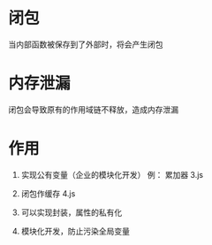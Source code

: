 # 闭包
当内部函数被保存到了外部时，将会产生闭包


# 内存泄漏
闭包会导致原有的作用域链不释放，造成内存泄漏


# 作用 
1. 实现公有变量（企业的模块化开发）
例： 累加器 3.js

2. 闭包作缓存 4.js


3. 可以实现封装，属性的私有化


4. 模块化开发，防止污染全局变量